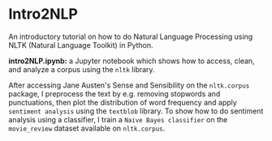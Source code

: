 # Intro2NLP
An introductory tutorial on how to do Natural Language Processing using NLTK (Natural Language Toolkit) in Python.


**intro2NLP.ipynb:** a Jupyter notebook which shows how to access, clean, and analyze a corpus using the `nltk` library. 

After accessing Jane Austen's Sense and Sensibility on the `nltk.corpus` package, I preprocess the text by e.g. removing stopwords and punctuations, then plot the distribution of word frequency and apply `sentiment analysis` using the `textblob` library. To show how to do sentiment analysis using a classifier, I train a `Naive Bayes classifier` on the `movie_review` dataset available on `nltk.corpus`.      

